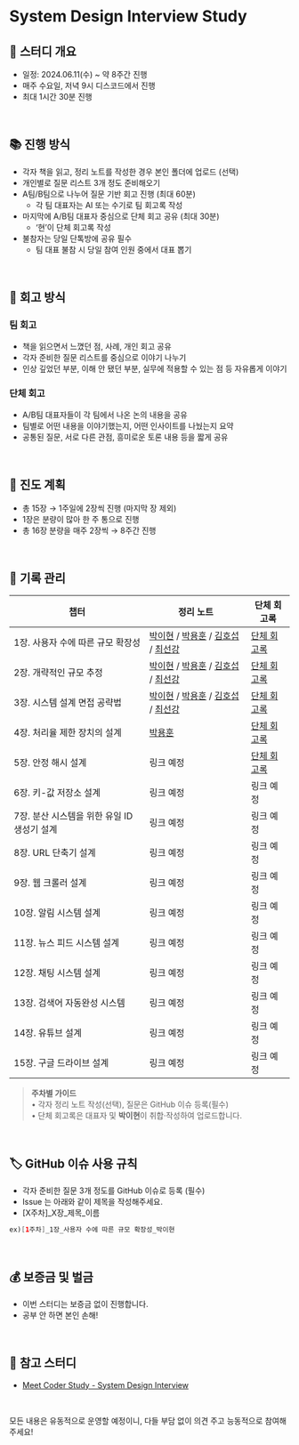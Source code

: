# System Design Interview Study

## 📆 스터디 개요

- 일정: 2024.06.11(수) ~ 약 8주간 진행
- 매주 수요일, 저녁 9시 디스코드에서 진행
- 최대 1시간 30분 진행

<br>

## 📚 진행 방식

- 각자 책을 읽고, 정리 노트를 작성한 경우 본인 폴더에 업로드 (선택)
- 개인별로 질문 리스트 3개 정도 준비해오기
- A팀/B팀으로 나누어 질문 기반 회고 진행 (최대 60분)
  - 각 팀 대표자는 AI 또는 수기로 팀 회고록 작성
- 마지막에 A/B팀 대표자 중심으로 단체 회고 공유 (최대 30분)
  - ‘현’이 단체 회고록 작성
- 불참자는 당일 단톡방에 공유 필수
  - 팀 대표 불참 시 당일 참여 인원 중에서 대표 뽑기

<br>

## 📝 회고 방식

### 팀 회고
- 책을 읽으면서 느꼈던 점, 사례, 개인 회고 공유
- 각자 준비한 질문 리스트를 중심으로 이야기 나누기
- 인상 깊었던 부분, 이해 안 됐던 부분, 실무에 적용할 수 있는 점 등 자유롭게 이야기

### 단체 회고
- A/B팀 대표자들이 각 팀에서 나온 논의 내용을 공유
- 팀별로 어떤 내용을 이야기했는지, 어떤 인사이트를 나눴는지 요약
- 공통된 질문, 서로 다른 관점, 흥미로운 토론 내용 등을 짧게 공유

<br>

## 📖 진도 계획

- 총 15장 → 1주일에 2장씩 진행 (마지막 장 제외)
- 1장은 분량이 많아 한 주 통으로 진행
- 총 16장 분량을 매주 2장씩 → 8주간 진행

<br>

## 📝 기록 관리

| 챕터 | 정리 노트 | 단체 회고록 |
| --- | --- | --- |
| 1장. 사용자 수에 따른 규모 확장성 | [박이현](https://github.com/grow-together-study/system-design-interview/blob/main/01%EC%9E%A5_%EC%82%AC%EC%9A%A9%EC%9E%90_%EC%88%98%EC%97%90_%EB%94%B0%EB%A5%B8_%EA%B7%9C%EB%AA%A8_%ED%99%95%EC%9E%A5%EC%84%B1/%EB%B0%95%EC%9D%B4%ED%98%84/%5B1%EC%A3%BC%EC%B0%A8%5D%EB%B0%95%EC%9D%B4%ED%98%84.md) / [박용훈](https://github.com/grow-together-study/system-design-interview/blob/main/01%EC%9E%A5_%EC%82%AC%EC%9A%A9%EC%9E%90_%EC%88%98%EC%97%90_%EB%94%B0%EB%A5%B8_%EA%B7%9C%EB%AA%A8_%ED%99%95%EC%9E%A5%EC%84%B1/%EB%B0%95%EC%9A%A9%ED%9B%88/%5B1%EC%A3%BC%EC%B0%A8%5D%EB%B0%95%EC%9A%A9%ED%9B%88.md) / [김호섭](https://github.com/grow-together-study/system-design-interview/blob/main/01%EC%9E%A5_%EC%82%AC%EC%9A%A9%EC%9E%90_%EC%88%98%EC%97%90_%EB%94%B0%EB%A5%B8_%EA%B7%9C%EB%AA%A8_%ED%99%95%EC%9E%A5%EC%84%B1/%EA%B9%80%ED%98%B8%EC%84%AD/%5B1%EC%A3%BC%EC%B0%A8%5D%EA%B9%80%ED%98%B8%EC%84%AD.md) / [최선강](https://github.com/grow-together-study/system-design-interview/blob/main/01%EC%9E%A5_%EC%82%AC%EC%9A%A9%EC%9E%90_%EC%88%98%EC%97%90_%EB%94%B0%EB%A5%B8_%EA%B7%9C%EB%AA%A8_%ED%99%95%EC%9E%A5%EC%84%B1/%EC%B5%9C%EC%84%A0%EA%B0%95/%5B1%EC%A3%BC%EC%B0%A8%5D%EC%B5%9C%EC%84%A0%EA%B0%95.md) | [단체 회고록](https://github.com/grow-together-study/system-design-interview/blob/12dccb83336c18c79ed999931eee3440d61551de/01%EC%9E%A5_%EC%82%AC%EC%9A%A9%EC%9E%90_%EC%88%98%EC%97%90_%EB%94%B0%EB%A5%B8_%EA%B7%9C%EB%AA%A8_%ED%99%95%EC%9E%A5%EC%84%B1/%5B1%EC%9E%A5%5D%EB%8B%A8%EC%B2%B4_%ED%9A%8C%EA%B3%A0%EB%A1%9D.md) |
| 2장. 개략적인 규모 추정 | [박이현](https://github.com/grow-together-study/system-design-interview/blob/c40afad6beaec263aa53037a1e257263a601d618/02%EC%9E%A5_%EA%B0%9C%EB%9E%B5%EC%A0%81%EC%9D%B8%20%EA%B7%9C%EB%AA%A8%20%EC%B6%94%EC%A0%95/%EB%B0%95%EC%9D%B4%ED%98%84/%5B2%EC%A3%BC%EC%B0%A8%5D%EB%B0%95%EC%9D%B4%ED%98%84.md) / [박용훈](https://github.com/grow-together-study/system-design-interview/blob/483759bf76d4558b6e7d3a4e24e524f7ce34dba3/02%EC%9E%A5_%EA%B0%9C%EB%9E%B5%EC%A0%81%EC%9D%B8%20%EA%B7%9C%EB%AA%A8%20%EC%B6%94%EC%A0%95/%EB%B0%95%EC%9A%A9%ED%9B%88/%5B2%EC%A3%BC%EC%B0%A8%5D%EB%B0%95%EC%9A%A9%ED%9B%88.md) / [김호섭](https://github.com/grow-together-study/system-design-interview/blob/3953871e3f750666051b2472a31584afc15b6b50/02%EC%9E%A5_%EA%B0%9C%EB%9E%B5%EC%A0%81%EC%9D%B8%20%EA%B7%9C%EB%AA%A8%20%EC%B6%94%EC%A0%95/%EA%B9%80%ED%98%B8%EC%84%AD/%5B2%EC%A3%BC%EC%B0%A8%5D%EA%B9%80%ED%98%B8%EC%84%AD.md) / [최선강](https://github.com/grow-together-study/system-design-interview/blob/ea482887d88560870fe91513b93c9cbf9830d3dc/02%EC%9E%A5_%EA%B0%9C%EB%9E%B5%EC%A0%81%EC%9D%B8%20%EA%B7%9C%EB%AA%A8%20%EC%B6%94%EC%A0%95/%EC%B5%9C%EC%84%A0%EA%B0%95/%5B2%EC%A3%BC%EC%B0%A8%5D%EC%B5%9C%EC%84%A0%EA%B0%95.md) | [단체 회고록](https://github.com/grow-together-study/system-design-interview/blob/12dccb83336c18c79ed999931eee3440d61551de/02%EC%9E%A5_%EA%B0%9C%EB%9E%B5%EC%A0%81%EC%9D%B8%20%EA%B7%9C%EB%AA%A8%20%EC%B6%94%EC%A0%95/%5B2%EC%9E%A5%5D%EB%8B%A8%EC%B2%B4_%ED%9A%8C%EA%B3%A0%EB%A1%9D.md) |
| 3장. 시스템 설계 면접 공략법 | [박이현](https://github.com/grow-together-study/system-design-interview/blob/11a35580b73c82d9e237dd7d79384d6b08876c5f/03%EC%9E%A5_%EC%8B%9C%EC%8A%A4%ED%85%9C_%EC%84%A4%EA%B3%84_%EB%A9%B4%EC%A0%91_%EA%B3%B5%EB%9E%B5%EB%B2%95/%EB%B0%95%EC%9D%B4%ED%98%84/%5B2%EC%A3%BC%EC%B0%A8%5D%EB%B0%95%EC%9D%B4%ED%98%84.md) / [박용훈](https://github.com/grow-together-study/system-design-interview/blob/2d0f7546dadbb5bd27ab08c20a2ba462a0d89911/03%EC%9E%A5_%EC%8B%9C%EC%8A%A4%ED%85%9C_%EC%84%A4%EA%B3%84_%EB%A9%B4%EC%A0%91_%EA%B3%B5%EB%9E%B5%EB%B2%95/%EB%B0%95%EC%9A%A9%ED%9B%88/%5B2%EC%A3%BC%EC%B0%A8%5D%EB%B0%95%EC%9A%A9%ED%9B%88.md) / [김호섭](https://github.com/grow-together-study/system-design-interview/blob/7e8547a19c12ca24a544cf7bb6d45d9c962fb1bd/03%EC%9E%A5_%EC%8B%9C%EC%8A%A4%ED%85%9C_%EC%84%A4%EA%B3%84_%EB%A9%B4%EC%A0%91_%EA%B3%B5%EB%9E%B5%EB%B2%95/%EA%B9%80%ED%98%B8%EC%84%AD/%5B2%EC%A3%BC%EC%B0%A8%5D%EA%B9%80%ED%98%B8%EC%84%AD.md) / [최선강](https://github.com/grow-together-study/system-design-interview/blob/512f0eefeb0f69e107507b565122665ca6f25224/03%EC%9E%A5_%EC%8B%9C%EC%8A%A4%ED%85%9C_%EC%84%A4%EA%B3%84_%EB%A9%B4%EC%A0%91_%EA%B3%B5%EB%9E%B5%EB%B2%95/%EC%B5%9C%EC%84%A0%EA%B0%95/%5B3%EC%A3%BC%EC%B0%A8%5D%EC%B5%9C%EC%84%A0%EA%B0%95.md) | [단체 회고록](https://github.com/grow-together-study/system-design-interview/blob/12dccb83336c18c79ed999931eee3440d61551de/03%EC%9E%A5_%EC%8B%9C%EC%8A%A4%ED%85%9C_%EC%84%A4%EA%B3%84_%EB%A9%B4%EC%A0%91_%EA%B3%B5%EB%9E%B5%EB%B2%95/%5B3%EC%9E%A5%5D%EB%8B%A8%EC%B2%B4_%ED%9A%8C%EA%B3%A0%EB%A1%9D.md) |
| 4장. 처리율 제한 장치의 설계 | [박용훈](https://github.com/grow-together-study/system-design-interview/blob/3f63ee0789e36a01bf1979065691f89433008999/04%EC%9E%A5_%EC%B2%98%EB%A6%AC%EC%9C%A8_%EC%A0%9C%ED%95%9C_%EC%9E%A5%EC%B9%98%EC%9D%98_%EC%84%A4%EA%B3%84/%EB%B0%95%EC%9A%A9%ED%9B%88/%5B3%EC%A3%BC%EC%B0%A8%5D%EB%B0%95%EC%9A%A9%ED%9B%88.md) | [단체 회고록](https://github.com/grow-together-study/system-design-interview/blob/ceb5142f6e67c450c4023072e26a8dd51d2eacc3/04%EC%9E%A5_%EC%B2%98%EB%A6%AC%EC%9C%A8_%EC%A0%9C%ED%95%9C_%EC%9E%A5%EC%B9%98%EC%9D%98_%EC%84%A4%EA%B3%84/%5B4%EC%9E%A5%5D%EB%8B%A8%EC%B2%B4_%ED%9A%8C%EA%B3%A0%EB%A1%9D.md) |
| 5장. 안정 해시 설계 | 링크 예정 | [단체 회고록](https://github.com/grow-together-study/system-design-interview/blob/ceb5142f6e67c450c4023072e26a8dd51d2eacc3/05%EC%9E%A5_%EC%95%88%EC%A0%95_%ED%95%B4%EC%8B%9C_%EC%84%A4%EA%B3%84/%5B5%EC%9E%A5%5D%EB%8B%A8%EC%B2%B4_%ED%9A%8C%EA%B3%A0%EB%A1%9D.md) |
| 6장. 키-값 저장소 설계 | 링크 예정 | 링크 예정 |
| 7장. 분산 시스템을 위한 유일 ID 생성기 설계 | 링크 예정 | 링크 예정 |
| 8장. URL 단축기 설계 | 링크 예정 | 링크 예정 |
| 9장. 웹 크롤러 설계 | 링크 예정 | 링크 예정 |
| 10장. 알림 시스템 설계 | 링크 예정 | 링크 예정 |
| 11장. 뉴스 피드 시스템 설계 | 링크 예정 | 링크 예정 |
| 12장. 채팅 시스템 설계 | 링크 예정 | 링크 예정 |
| 13장. 검색어 자동완성 시스템 | 링크 예정 | 링크 예정 |
| 14장. 유튜브 설계 | 링크 예정 | 링크 예정 |
| 15장. 구글 드라이브 설계 | 링크 예정 | 링크 예정 |

> **주차별 가이드**  
> • 각자 정리 노트 작성(선택), 질문은 GitHub 이슈 등록(필수)  
> • 단체 회고록은 대표자 및 **박이현**이 취합·작성하여 업로드합니다.

<br>

## 🏷️ GitHub 이슈 사용 규칙
- 각자 준비한 질문 3개 정도를 GitHub 이슈로 등록 (필수)
- Issue 는 아래와 같이 제목을 작성해주세요.
- [X주차]_X장_제목_이름
```java
ex)[1주차]_1장_사용자 수에 따른 규모 확장성_박이현
```

<br>

## 💰 보증금 및 벌금

- 이번 스터디는 보증금 없이 진행합니다.
- 공부 안 하면 본인 손해!

<br>

## 🔗 참고 스터디

- [Meet Coder Study - System Design Interview](https://github.com/Meet-Coder-Study/book-system-design-interview)

<br>

모든 내용은 유동적으로 운영할 예정이니, 다들 부담 없이 의견 주고 능동적으로 참여해주세요!
